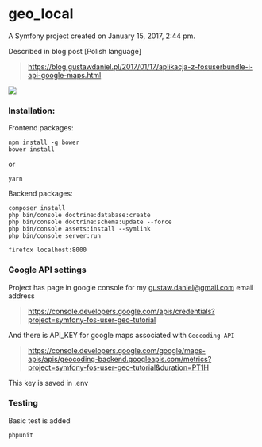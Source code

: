 geo_local
=========

A Symfony project created on January 15, 2017, 2:44 pm.

Described in blog post [Polish language]

> https://blog.gustawdaniel.pl/2017/01/17/aplikacja-z-fosuserbundle-i-api-google-maps.html

![](http://i.imgur.com/YwW9q5l.png)

### Installation:

Frontend packages:

```
npm install -g bower
bower install
```

or

```
yarn
```

Backend packages:

```
composer install
php bin/console doctrine:database:create
php bin/console doctrine:schema:update --force
php bin/console assets:install --symlink
php bin/console server:run
```

```
firefox localhost:8000
```

### Google API settings

Project has page in google console for my gustaw.daniel@gmail.com email address

> https://console.developers.google.com/apis/credentials?project=symfony-fos-user-geo-tutorial

And there is API_KEY for google maps associated with `Geocoding API`

> https://console.developers.google.com/google/maps-apis/apis/geocoding-backend.googleapis.com/metrics?project=symfony-fos-user-geo-tutorial&duration=PT1H

This key is saved in .env

### Testing

Basic test is added

```
phpunit
```